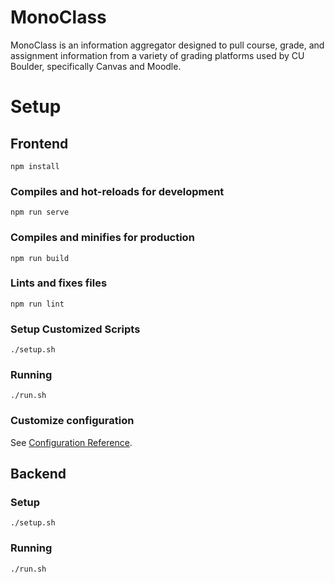 # MonoClass
MonoClass is an information aggregator designed to pull course, grade, and assignment information from a variety of grading platforms used by CU Boulder, specifically Canvas and Moodle. 


# Setup

## Frontend
```
npm install
```

### Compiles and hot-reloads for development
```
npm run serve
```

### Compiles and minifies for production
```
npm run build
```

### Lints and fixes files
```
npm run lint
```

### Setup Customized Scripts
```
./setup.sh
```
### Running
```
./run.sh
```

### Customize configuration
See [Configuration Reference](https://cli.vuejs.org/config/).

## Backend
### Setup
```
./setup.sh
```
### Running
```
./run.sh
```
